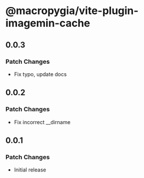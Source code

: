 # @macropygia/vite-plugin-imagemin-cache

## 0.0.3

### Patch Changes

- Fix typo, update docs

## 0.0.2

### Patch Changes

- Fix incorrect \_\_dirname

## 0.0.1

### Patch Changes

- Initial release
